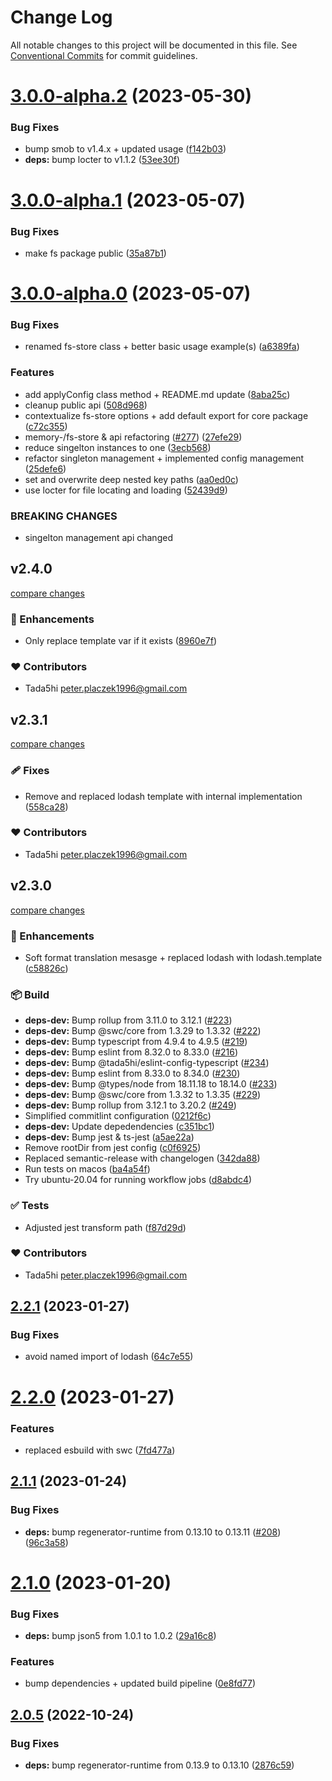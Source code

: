 # Change Log

All notable changes to this project will be documented in this file.
See [Conventional Commits](https://conventionalcommits.org) for commit guidelines.

# [3.0.0-alpha.2](https://github.com/tada5hi/ilingo/compare/v3.0.0-alpha.1...v3.0.0-alpha.2) (2023-05-30)


### Bug Fixes

* bump smob to v1.4.x + updated usage ([f142b03](https://github.com/tada5hi/ilingo/commit/f142b038ac0b506369aac15052fba51b6997a1e4))
* **deps:** bump locter to v1.1.2 ([53ee30f](https://github.com/tada5hi/ilingo/commit/53ee30f56a7af00fea048c4fda135138cd4358e5))





# [3.0.0-alpha.1](https://github.com/tada5hi/ilingo/compare/v3.0.0-alpha.0...v3.0.0-alpha.1) (2023-05-07)


### Bug Fixes

* make fs package public ([35a87b1](https://github.com/tada5hi/ilingo/commit/35a87b13d0f7e75ed11400280506aa4a2d31569b))





# [3.0.0-alpha.0](https://github.com/tada5hi/ilingo/compare/v2.4.0...v3.0.0-alpha.0) (2023-05-07)


### Bug Fixes

* renamed fs-store class + better basic usage example(s) ([a6389fa](https://github.com/tada5hi/ilingo/commit/a6389fab956a2b6fd43c376f900045c6632e3bde))


### Features

* add applyConfig class method + README.md update ([8aba25c](https://github.com/tada5hi/ilingo/commit/8aba25c5e3bb2201867abb05725f8506ee6b2081))
* cleanup public api ([508d968](https://github.com/tada5hi/ilingo/commit/508d968a1c6df3e24a7459b368929da074f77947))
* contextualize fs-store options + add default export for core package ([c72c355](https://github.com/tada5hi/ilingo/commit/c72c355c7cd9fbe1d4d879f01c902c667f350c63))
* memory-/fs-store & api refactoring ([#277](https://github.com/tada5hi/ilingo/issues/277)) ([27efe29](https://github.com/tada5hi/ilingo/commit/27efe2987e24269b53baa88ada336de5068a2180))
* reduce singelton instances to one ([3ecb568](https://github.com/tada5hi/ilingo/commit/3ecb568e45ff14d38b25e9a76863b273227076d7))
* refactor singleton management + implemented config management ([25defe6](https://github.com/tada5hi/ilingo/commit/25defe66f52973d8ba53db1ebc72bdcd72cca1b0))
* set and overwrite deep nested key paths ([aa0ed0c](https://github.com/tada5hi/ilingo/commit/aa0ed0c45a66f180d3b89846dda342e736ab5ed7))
* use locter for file locating and loading ([52439d9](https://github.com/tada5hi/ilingo/commit/52439d90187533b646056dc3c60020f4d90393fd))


### BREAKING CHANGES

* singelton management api changed





## v2.4.0

[compare changes](https://github.com/tada5hi/ilingo/compare/v2.3.1...v2.4.0)


### 🚀 Enhancements

  - Only replace template var if it exists ([8960e7f](https://github.com/tada5hi/ilingo/commit/8960e7f))

### ❤️  Contributors

- Tada5hi <peter.placzek1996@gmail.com>

## v2.3.1

[compare changes](https://github.com/tada5hi/ilingo/compare/v2.3.0...v2.3.1)


### 🩹 Fixes

  - Remove and replaced lodash template with internal implementation ([558ca28](https://github.com/tada5hi/ilingo/commit/558ca28))

### ❤️  Contributors

- Tada5hi <peter.placzek1996@gmail.com>

## v2.3.0

[compare changes](https://github.com/tada5hi/ilingo/compare/v2.2.1...v2.3.0)


### 🚀 Enhancements

  - Soft format translation mesasge + replaced lodash with lodash.template ([c58826c](https://github.com/tada5hi/ilingo/commit/c58826c))

### 📦 Build

  - **deps-dev:** Bump rollup from 3.11.0 to 3.12.1 ([#223](https://github.com/tada5hi/ilingo/pull/223))
  - **deps-dev:** Bump @swc/core from 1.3.29 to 1.3.32 ([#222](https://github.com/tada5hi/ilingo/pull/222))
  - **deps-dev:** Bump typescript from 4.9.4 to 4.9.5 ([#219](https://github.com/tada5hi/ilingo/pull/219))
  - **deps-dev:** Bump eslint from 8.32.0 to 8.33.0 ([#216](https://github.com/tada5hi/ilingo/pull/216))
  - **deps-dev:** Bump @tada5hi/eslint-config-typescript ([#234](https://github.com/tada5hi/ilingo/pull/234))
  - **deps-dev:** Bump eslint from 8.33.0 to 8.34.0 ([#230](https://github.com/tada5hi/ilingo/pull/230))
  - **deps-dev:** Bump @types/node from 18.11.18 to 18.14.0 ([#233](https://github.com/tada5hi/ilingo/pull/233))
  - **deps-dev:** Bump @swc/core from 1.3.32 to 1.3.35 ([#229](https://github.com/tada5hi/ilingo/pull/229))
  - **deps-dev:** Bump rollup from 3.12.1 to 3.20.2 ([#249](https://github.com/tada5hi/ilingo/pull/249))
  - Simplified commitlint configuration ([0212f6c](https://github.com/tada5hi/ilingo/commit/0212f6c))
  - **deps-dev:** Update depedendencies ([c351bc1](https://github.com/tada5hi/ilingo/commit/c351bc1))
  - **deps-dev:** Bump jest & ts-jest ([a5ae22a](https://github.com/tada5hi/ilingo/commit/a5ae22a))
  - Remove rootDir from jest config ([c0f6925](https://github.com/tada5hi/ilingo/commit/c0f6925))
  - Replaced semantic-release with changelogen ([342da88](https://github.com/tada5hi/ilingo/commit/342da88))
  - Run tests on macos ([ba4a54f](https://github.com/tada5hi/ilingo/commit/ba4a54f))
  - Try ubuntu-20.04 for running workflow jobs ([d8abdc4](https://github.com/tada5hi/ilingo/commit/d8abdc4))

### ✅ Tests

  - Adjusted jest transform path ([f87d29d](https://github.com/tada5hi/ilingo/commit/f87d29d))

### ❤️  Contributors

- Tada5hi <peter.placzek1996@gmail.com>

## [2.2.1](https://github.com/tada5hi/ilingo/compare/v2.2.0...v2.2.1) (2023-01-27)


### Bug Fixes

* avoid named import of lodash ([64c7e55](https://github.com/tada5hi/ilingo/commit/64c7e551c6ea3b4c51ee13cb3dcaa82e266e7119))

# [2.2.0](https://github.com/tada5hi/ilingo/compare/v2.1.1...v2.2.0) (2023-01-27)


### Features

* replaced esbuild with swc ([7fd477a](https://github.com/tada5hi/ilingo/commit/7fd477a4a33e9936fe5133c7f928959aac52a8a3))

## [2.1.1](https://github.com/tada5hi/ilingo/compare/v2.1.0...v2.1.1) (2023-01-24)


### Bug Fixes

* **deps:** bump regenerator-runtime from 0.13.10 to 0.13.11 ([#208](https://github.com/tada5hi/ilingo/issues/208)) ([96c3a58](https://github.com/tada5hi/ilingo/commit/96c3a582e2bc3ac46688fc28630d892e0ad4b1c1))

# [2.1.0](https://github.com/tada5hi/ilingo/compare/v2.0.5...v2.1.0) (2023-01-20)


### Bug Fixes

* **deps:** bump json5 from 1.0.1 to 1.0.2 ([29a16c8](https://github.com/tada5hi/ilingo/commit/29a16c8a84cd4beb56b57ae2ab108cbc5a47684c))


### Features

* bump dependencies + updated build pipeline ([0e8fd77](https://github.com/tada5hi/ilingo/commit/0e8fd775ae53c68c35f15bf0d94626cc4e90a72a))

## [2.0.5](https://github.com/tada5hi/ilingo/compare/v2.0.4...v2.0.5) (2022-10-24)


### Bug Fixes

* **deps:** bump regenerator-runtime from 0.13.9 to 0.13.10 ([2876c59](https://github.com/tada5hi/ilingo/commit/2876c595c442c611b3848bbd11eb74119f5f85e0))
